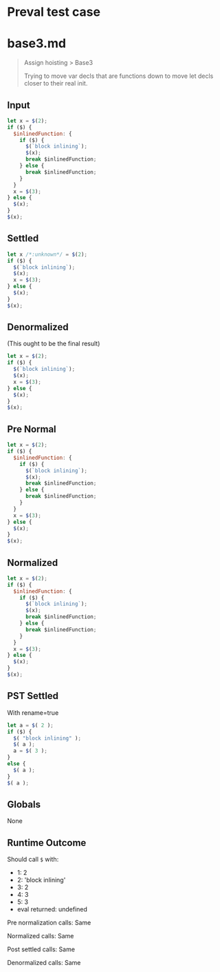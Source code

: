 # Preval test case

# base3.md

> Assign hoisting > Base3
>
> Trying to move var decls that are functions down to move let decls closer to their real init.

## Input

`````js filename=intro
let x = $(2);
if ($) {
  $inlinedFunction: {
    if ($) {
      $(`block inlining`);
      $(x);
      break $inlinedFunction;
    } else {
      break $inlinedFunction;
    }
  }
  x = $(3);
} else {
  $(x);
}
$(x);

`````

## Settled


`````js filename=intro
let x /*:unknown*/ = $(2);
if ($) {
  $(`block inlining`);
  $(x);
  x = $(3);
} else {
  $(x);
}
$(x);
`````

## Denormalized
(This ought to be the final result)

`````js filename=intro
let x = $(2);
if ($) {
  $(`block inlining`);
  $(x);
  x = $(3);
} else {
  $(x);
}
$(x);
`````

## Pre Normal


`````js filename=intro
let x = $(2);
if ($) {
  $inlinedFunction: {
    if ($) {
      $(`block inlining`);
      $(x);
      break $inlinedFunction;
    } else {
      break $inlinedFunction;
    }
  }
  x = $(3);
} else {
  $(x);
}
$(x);
`````

## Normalized


`````js filename=intro
let x = $(2);
if ($) {
  $inlinedFunction: {
    if ($) {
      $(`block inlining`);
      $(x);
      break $inlinedFunction;
    } else {
      break $inlinedFunction;
    }
  }
  x = $(3);
} else {
  $(x);
}
$(x);
`````

## PST Settled
With rename=true

`````js filename=intro
let a = $( 2 );
if ($) {
  $( "block inlining" );
  $( a );
  a = $( 3 );
}
else {
  $( a );
}
$( a );
`````

## Globals

None

## Runtime Outcome

Should call `$` with:
 - 1: 2
 - 2: 'block inlining'
 - 3: 2
 - 4: 3
 - 5: 3
 - eval returned: undefined

Pre normalization calls: Same

Normalized calls: Same

Post settled calls: Same

Denormalized calls: Same
